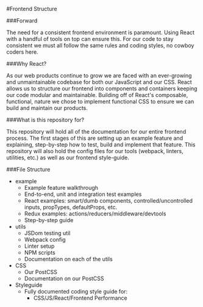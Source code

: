 #Frontend Structure

###Forward

The need for a consistent frontend environment is paramount. Using React with a handful of tools
on top can ensure this. For our code to stay consistent we must all follow the same rules and coding
styles, no cowboy coders here.

###Why React?

As our web products continue to grow we are faced with an ever-growing and unmaintainable codebase
for both our JavaScript and our CSS. React allows us to structure our frontend into components and
containers keeping our code modular and maintainable. Building off of React's composable, functional,
nature we chose to implement functional CSS to ensure we can build and maintain our products.

###What is this repository for?

This repository will hold all of the documentation for our entire frontend process. The first stages of this are setting up an example feature and explaining, step-by-step how to test, build and implement that feature. This repository will also hold the config files for our tools (webpack, linters, utilities, etc.) as well as our frontend style-guide.

###File Structure
* example
   * Example feature walkthrough
   * End-to-end, unit and integration test examples
   * React examples: smart/dumb components, controlled/uncontrolled inputs, propTypes, defaultProps, etc.
    * Redux examples: actions/reducers/middleware/devtools
    * Step-by-step guide
* utils
    * JSDom testing util
    * Webpack config
    * Linter setup
    * NPM scripts
    * Documentation on each of the utils
* CSS
    * Our PostCSS
    * Documentation on our PostCSS
* Styleguide
    * Fully documented coding style guide for:
        * CSS/JS/React/Frontend Performance
